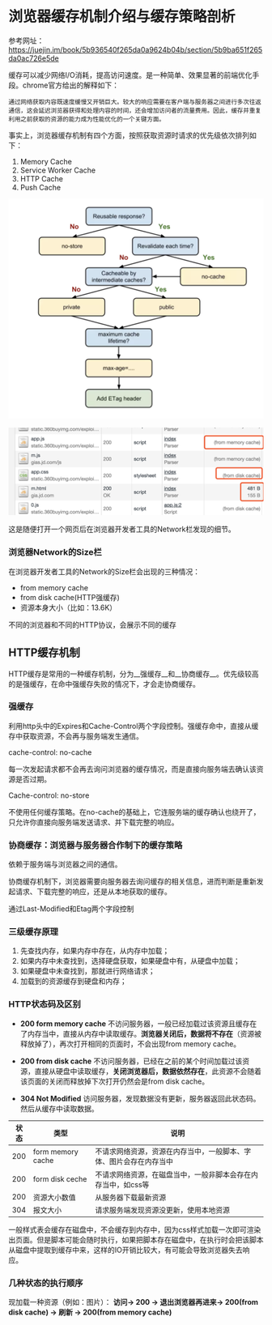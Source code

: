 # 浏览器缓存机制介绍与缓存策略剖析

参考网址： <https://juejin.im/book/5b936540f265da0a9624b04b/section/5b9ba651f265da0ac726e5de>



缓存可以减少网络I/O消耗，提高访问速度。是一种简单、效果显著的前端优化手段。chrome官方给出的解释如下：

```
通过网络获取内容既速度缓慢又开销巨大。较大的响应需要在客户端与服务器之间进行多次往返通信，这会延迟浏览器获得和处理内容的时间，还会增加访问者的流量费用。因此，缓存并重复利用之前获取的资源的能力成为性能优化的一个关键方面。
```

事实上，浏览器缓存机制有四个方面，按照获取资源时请求的优先级依次排列如下：

1. Memory Cache
2. Service Worker Cache
3. HTTP Cache
4. Push Cache

![](./images/cache.png)



![](./images/WX20190219-160834@2x.png)

这是随便打开一个网页后在浏览器开发者工具的Network栏发现的细节。



### 浏览器Network的Size栏

在浏览器开发者工具的Network的Size栏会出现的三种情况：

- from memory cache
- from disk cache(HTTP强缓存)
- 资源本身大小（比如：13.6K）

不同的浏览器和不同的HTTP协议，会展示不同的缓存



## HTTP缓存机制

HTTP缓存是常用的一种缓存机制，分为__强缓存__和__协商缓存__。优先级较高的是强缓存，在命中强缓存失败的情况下，才会走协商缓存。



### 强缓存

利用http头中的Expires和Cache-Control两个字段控制。强缓存命中，直接从缓存中获取资源，不会再与服务端发生通信。

cache-control: no-cache

每一次发起请求都不会再去询问浏览器的缓存情况，而是直接向服务端去确认该资源是否过期。

Cache-control: no-store

不使用任何缓存策略。在no-cache的基础上，它连服务端的缓存确认也绕开了，只允许你直接向服务端发送请求、并下载完整的响应。



### 协商缓存：浏览器与服务器合作制下的缓存策略

依赖于服务端与浏览器之间的通信。

协商缓存机制下，浏览器需要向服务器去询问缓存的相关信息，进而判断是重新发起请求、下载完整的响应，还是从本地获取的缓存。

通过Last-Modified和Etag两个字段控制



### 三级缓存原理

1. 先查找内存，如果内存中存在，从内存中加载；
2. 如果内存中未查找到，选择硬盘获取，如果硬盘中有，从硬盘中加载；
3. 如果硬盘中未查找到，那就进行网络请求；
4. 加载到的资源缓存到硬盘和内存；



### HTTP状态码及区别

* **200 form memory cache**
   不访问服务器，一般已经加载过该资源且缓存在了内存当中，直接从内存中读取缓存。**浏览器关闭后，数据将不存在**（资源被释放掉了），再次打开相同的页面时，不会出现from memory cache。

* **200 from disk cache**
   不访问服务器，已经在之前的某个时间加载过该资源，直接从硬盘中读取缓存，**关闭浏览器后，数据依然存在**，此资源不会随着该页面的关闭而释放掉下次打开仍然会是from disk cache。

* **304 Not Modified**
   访问服务器，发现数据没有更新，服务器返回此状态码。然后从缓存中读取数据。



| 状态 | 类型              | 说明                                                         |
| ---- | ----------------- | ------------------------------------------------------------ |
| 200  | form memory cache | 不请求网络资源，资源在内存当中，一般脚本、字体、图片会存在内存当中 |
| 200  | form disk ceche   | 不请求网络资源，在磁盘当中，一般非脚本会存在内存当中，如css等 |
| 200  | 资源大小数值      | 从服务器下载最新资源                                         |
| 304  | 报文大小          | 请求服务端发现资源没更新，使用本地资源                       |

一般样式表会缓存在磁盘中，不会缓存到内存中，因为css样式加载一次即可渲染出页面。但是脚本可能会随时执行，如果把脚本存在磁盘中，在执行时会把该脚本从磁盘中提取到缓存中来，这样的IO开销比较大，有可能会导致浏览器失去响应。



### 几种状态的执行顺序

现加载一种资源（例如：图片）：
**访问-> 200 -> 退出浏览器再进来-> 200(from disk cache) -> 刷新 -> 200(from memory cache)**